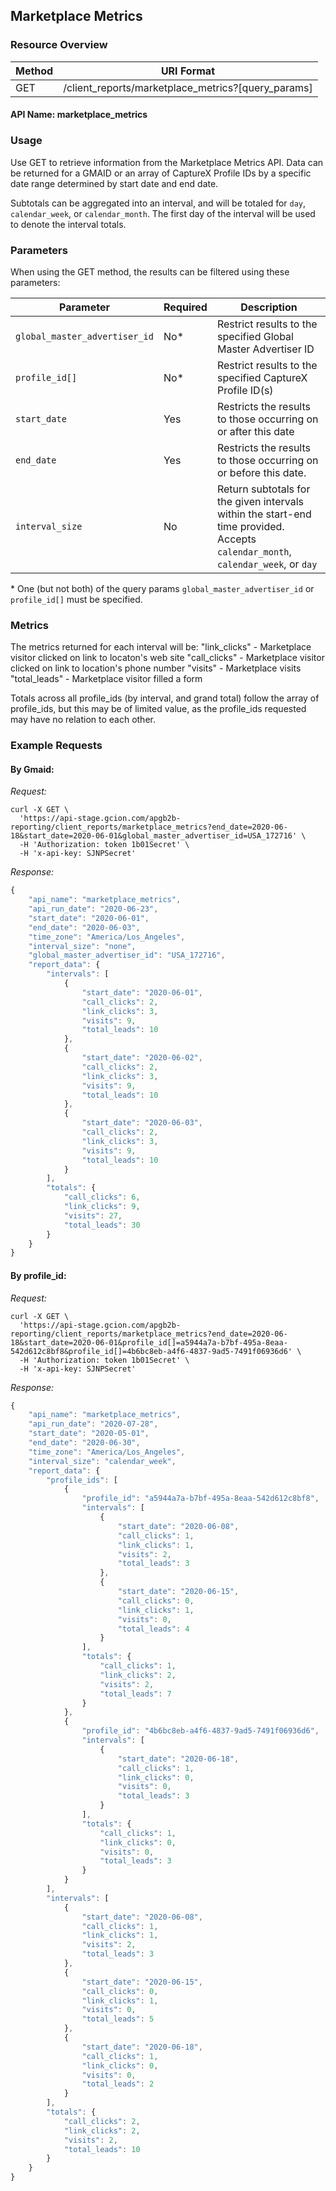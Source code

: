 ## Marketplace Metrics

### Resource Overview

| Method | URI Format |
|---|---|
| GET | /client_reports/marketplace_metrics?[query_params]

#### API Name: marketplace_metrics
### Usage
Use GET to retrieve information from the Marketplace Metrics API. Data can be returned for a GMAID or an array of CaptureX Profile IDs by a specific date range determined by start date and end date.

Subtotals can be aggregated into an interval, and will be totaled for `day`, `calendar_week`, or `calendar_month`. The first day of the interval will be used to denote the interval totals.

### Parameters

When using the GET method, the results can be filtered using these parameters:

| Parameter | Required | Description |
|---|---|---|
|`global_master_advertiser_id`|No*|Restrict results to the specified Global Master Advertiser ID|
|`profile_id[]`|No*|Restrict results to the specified CaptureX Profile ID(s)|
|`start_date`|Yes|Restricts the results to those occurring on or after this date|
|`end_date`|Yes|Restricts the results to those occurring on or before this date.|
|`interval_size`|No|Return subtotals for the given intervals within the start-end time provided. Accepts `calendar_month`, `calendar_week`, or `day`|

  \* One (but not both) of the query params `global_master_advertiser_id` or `profile_id[]` must be specified.

### Metrics

The metrics returned for each interval will be:
                "link_clicks" - Marketplace visitor clicked on link to locaton's web site
                "call_clicks" - Marketplace visitor clicked on link to location's phone number
                "visits" - Marketplace visits
                "total_leads" - Marketplace visitor filled a form

Totals across all profile_ids (by interval, and grand total) follow the array of profile_ids, but this may be of limited value, as the profile_ids requested may have no relation to each other.

### Example Requests

#### By Gmaid:

_Request:_
```
curl -X GET \
  'https://api-stage.gcion.com/apgb2b-reporting/client_reports/marketplace_metrics?end_date=2020-06-18&start_date=2020-06-01&global_master_advertiser_id=USA_172716' \
  -H 'Authorization: token 1b01Secret' \
  -H 'x-api-key: SJNPSecret'
```

_Response:_
```javascript
{
    "api_name": "marketplace_metrics",
    "api_run_date": "2020-06-23",
    "start_date": "2020-06-01",
    "end_date": "2020-06-03",
    "time_zone": "America/Los_Angeles",
    "interval_size": "none",
    "global_master_advertiser_id": "USA_172716",
    "report_data": {
        "intervals": [
            {
                "start_date": "2020-06-01",
                "call_clicks": 2,
                "link_clicks": 3,
                "visits": 9,
                "total_leads": 10
            },
            {
                "start_date": "2020-06-02",
                "call_clicks": 2,
                "link_clicks": 3,
                "visits": 9,
                "total_leads": 10
            },
            {
                "start_date": "2020-06-03",
                "call_clicks": 2,
                "link_clicks": 3,
                "visits": 9,
                "total_leads": 10
            }
        ],
        "totals": {
            "call_clicks": 6,
            "link_clicks": 9,
            "visits": 27,
            "total_leads": 30
        }
    }
}
```

#### By profile_id:

_Request:_
```
curl -X GET \
  'https://api-stage.gcion.com/apgb2b-reporting/client_reports/marketplace_metrics?end_date=2020-06-18&start_date=2020-06-01&profile_id[]=a5944a7a-b7bf-495a-8eaa-542d612c8bf8&profile_id[]=4b6bc8eb-a4f6-4837-9ad5-7491f06936d6' \
  -H 'Authorization: token 1b01Secret' \
  -H 'x-api-key: SJNPSecret'
```

_Response:_
```javascript
{
    "api_name": "marketplace_metrics",
    "api_run_date": "2020-07-28",
    "start_date": "2020-05-01",
    "end_date": "2020-06-30",
    "time_zone": "America/Los_Angeles",
    "interval_size": "calendar_week",
    "report_data": {
        "profile_ids": [
            {
                "profile_id": "a5944a7a-b7bf-495a-8eaa-542d612c8bf8",
                "intervals": [
                    {
                        "start_date": "2020-06-08",
                        "call_clicks": 1,
                        "link_clicks": 1,
                        "visits": 2,
                        "total_leads": 3
                    },
                    {
                        "start_date": "2020-06-15",
                        "call_clicks": 0,
                        "link_clicks": 1,
                        "visits": 0,
                        "total_leads": 4
                    }
                ],
                "totals": {
                    "call_clicks": 1,
                    "link_clicks": 2,
                    "visits": 2,
                    "total_leads": 7
                }
            },
            {
                "profile_id": "4b6bc8eb-a4f6-4837-9ad5-7491f06936d6",
                "intervals": [
                    {
                        "start_date": "2020-06-18",
                        "call_clicks": 1,
                        "link_clicks": 0,
                        "visits": 0,
                        "total_leads": 3
                    }
                ],
                "totals": {
                    "call_clicks": 1,
                    "link_clicks": 0,
                    "visits": 0,
                    "total_leads": 3
                }
            }
        ],
        "intervals": [
            {
                "start_date": "2020-06-08",
                "call_clicks": 1,
                "link_clicks": 1,
                "visits": 2,
                "total_leads": 3
            },
            {
                "start_date": "2020-06-15",
                "call_clicks": 0,
                "link_clicks": 1,
                "visits": 0,
                "total_leads": 5
            },
            {
                "start_date": "2020-06-18",
                "call_clicks": 1,
                "link_clicks": 0,
                "visits": 0,
                "total_leads": 2
            }
        ],
        "totals": {
            "call_clicks": 2,
            "link_clicks": 2,
            "visits": 2,
            "total_leads": 10
        }
    }
}
```
